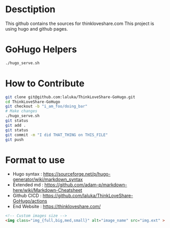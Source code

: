 # Desctiption

This github contains the sources for thinkloveshare.com
This project is using hugo and github pages.

# GoHugo Helpers

```bash
./hugo_serve.sh
```

# How to Contribute

```bash
git clone git@github.com:laluka/ThinkLoveShare-GoHugo.git
cd ThinkLoveShare-GoHugo
git checkout -b "i_am_foo/doing_bar"
# Make changes
./hugo_serve.sh
git status
git add .
git status
git commit -m "I did THAT_THING on THIS_FILE"
git push
```

# Format to use

- Hugo syntax : https://sourceforge.net/p/hugo-generator/wiki/markdown_syntax
- Extended md : https://github.com/adam-p/markdown-here/wiki/Markdown-Cheatsheet
- Github CICD : https://github.com/laluka/ThinkLoveShare-GoHugo/actions
- End Website : https://thinkloveshare.com/

```html
<!-- Custom images size -->
<img class="img_{full,big,med,small}" alt="image_name" src="img.ext" >
```

